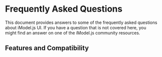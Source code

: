 # Frequently Asked Questions

This document provides answers to some of the frequently asked questions about iModel.js UI.
If you have a question that is not covered here, you might find an answer on one of the iModel.js community resources.

## Features and Compatibility
